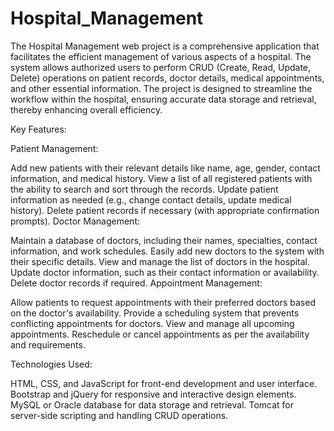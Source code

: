 # Hospital_Management

The Hospital Management web project is a comprehensive application that facilitates the efficient management of various aspects of a hospital. The system allows authorized users to perform CRUD (Create, Read, Update, Delete) operations on patient records, doctor details, medical appointments, and other essential information. The project is designed to streamline the workflow within the hospital, ensuring accurate data storage and retrieval, thereby enhancing overall efficiency.

Key Features:

Patient Management:

Add new patients with their relevant details like name, age, gender, contact information, and medical history.
View a list of all registered patients with the ability to search and sort through the records.
Update patient information as needed (e.g., change contact details, update medical history).
Delete patient records if necessary (with appropriate confirmation prompts).
Doctor Management:

Maintain a database of doctors, including their names, specialties, contact information, and work schedules.
Easily add new doctors to the system with their specific details.
View and manage the list of doctors in the hospital.
Update doctor information, such as their contact information or availability.
Delete doctor records if required.
Appointment Management:

Allow patients to request appointments with their preferred doctors based on the doctor's availability.
Provide a scheduling system that prevents conflicting appointments for doctors.
View and manage all upcoming appointments.
Reschedule or cancel appointments as per the availability and requirements.

Technologies Used:

HTML, CSS, and JavaScript for front-end development and user interface.
Bootstrap and jQuery for responsive and interactive design elements.
MySQL or Oracle database for data storage and retrieval.
Tomcat for server-side scripting and handling CRUD operations.
